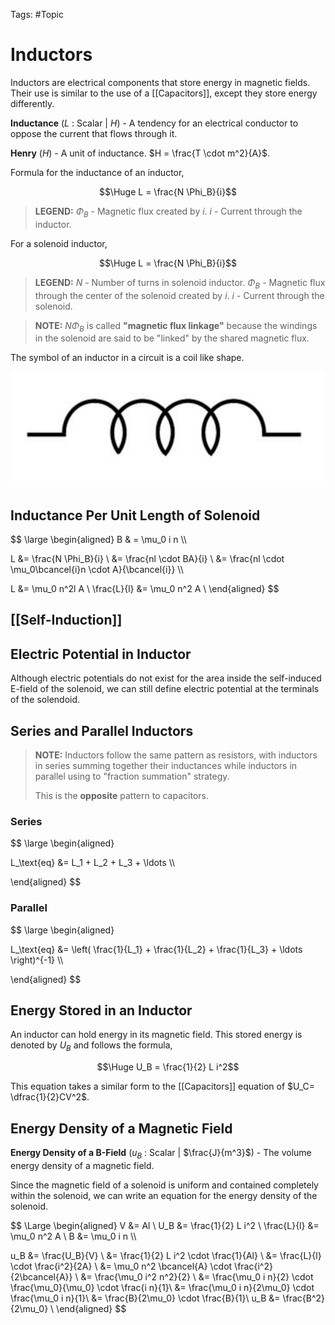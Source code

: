Tags: #Topic

# Inductors

Inductors are electrical components that store energy in magnetic fields. Their use is similar to the use of a [[Capacitors]], except they store energy differently.

**Inductance** ($L$ : Scalar | $H$) - A tendency for an electrical conductor to oppose the current that flows through it.

**Henry** ($H$) - A unit of inductance. $H = \frac{T \cdot m^2}{A}$.

Formula for the inductance of an inductor,

$$\Huge L = \frac{N \Phi_B}{i}$$

> **LEGEND:**
> $\Phi_B$ - Magnetic flux created by $i$.
> $i$ - Current through the inductor.

For a solenoid inductor,

$$\Huge L = \frac{N \Phi_B}{i}$$

> **LEGEND:**
> $N$ - Number of turns in solenoid inductor.
> $\Phi_B$ - Magnetic flux through the center of the solenoid created by $i$.
> $i$ - Current through the solenoid.

> **NOTE:**
> $N\Phi_B$ is called **"magnetic flux linkage"** because the windings in the solenoid are said to be "linked" by the shared magnetic flux.

The symbol of an inductor in a circuit is a coil like shape.

![](../attachments/inductor_symbol.png)

## Inductance Per Unit Length of Solenoid

$$
\large
\begin{aligned}
B & = \mu_0 i n \\\\

L &= \frac{N \Phi_B}{i} \\
&= \frac{nl \cdot BA}{i} \\
&= \frac{nl \cdot \mu_0\bcancel{i}n \cdot A}{\bcancel{i}} \\\\

L &= \mu_0 n^2l A \\
\frac{L}{l} &= \mu_0 n^2 A \\
\end{aligned}
$$

## [[Self-Induction]]

## Electric Potential in Inductor

Although electric potentials do not exist for the area inside the self-induced E-field of the solenoid, we can still define electric potential at the terminals of the solendoid.


## Series and Parallel Inductors

> **NOTE:**
> Inductors follow the same pattern as resistors, with inductors in series summing together their inductances while inductors in parallel using to "fraction summation" strategy.
> 
> This is the **opposite** pattern to capacitors.

### Series

$$
\large
\begin{aligned}

L_\text{eq} &= L_1 + L_2 + L_3 + \ldots \\\\

\end{aligned}
$$

### Parallel

$$
\large
\begin{aligned}

L_\text{eq} &= \left( \frac{1}{L_1} + \frac{1}{L_2} + \frac{1}{L_3} + \ldots \right)^{-1} \\\\

\end{aligned}
$$

## Energy Stored in an Inductor

An inductor can hold energy in its magnetic field. This stored energy is denoted by $U_B$ and follows the formula,

$$\Huge U_B = \frac{1}{2} L i^2$$

This equation takes a similar form to the [[Capacitors]] equation of $U_C= \dfrac{1}{2}CV^2$.

## Energy Density of a Magnetic Field

**Energy Density of a B-Field** ($u_B$ : Scalar | $\frac{J}{m^3}$) - The volume energy density of a magnetic field. 

Since the magnetic field of a solenoid is uniform and contained completely within the solenoid, we can write an equation for the energy density of the solenoid.

$$
\Large
\begin{aligned}
V &= Al \\
U_B &= \frac{1}{2} L i^2 \\
\frac{L}{l} &= \mu_0 n^2 A \\
B &= \mu_0 i n \\\\

u_B &= \frac{U_B}{V} \\
&= \frac{1}{2} L i^2 \cdot \frac{1}{Al} \\
&= \frac{L}{l} \cdot \frac{i^2}{2A} \\
&= \mu_0 n^2 \bcancel{A} \cdot \frac{i^2}{2\bcancel{A}} \\
&= \frac{\mu_0 i^2 n^2}{2} \\
&= \frac{\mu_0 i n}{2} \cdot \frac{\mu_0}{\mu_0} \cdot \frac{i n}{1}\\
&= \frac{\mu_0 i n}{2\mu_0} \cdot \frac{\mu_0 i n}{1}\\
&= \frac{B}{2\mu_0} \cdot \frac{B}{1}\\
u_B &= \frac{B^2}{2\mu_0} \\
\end{aligned}
$$